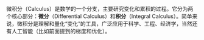微积分（Calculus）是数学的一个分支，主要研究变化和累积的过程。它分为两个核心部分：**微分**（Differential Calculus）和**积分**（Integral Calculus）。简单来说，微积分是理解和量化“变化”的工具，广泛应用于科学、工程、经济学，当然还有人工智能（比如前面提到的梯度和优化）。


<!--stackedit_data:
eyJoaXN0b3J5IjpbLTE3NzgzNzU0NzhdfQ==
-->